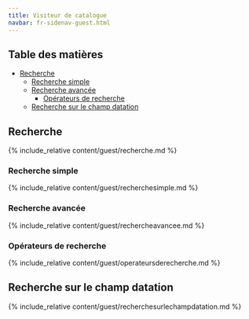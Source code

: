 ```yaml
---
title: Visiteur de catalogue
navbar: fr-sidenav-guest.html
---
```


## Table des matières

- [Recherche](#recherche)
  - [Recherche simple](#recherche-simple)
  - [Recherche avancée](#recherche-avancée)
    - [Opérateurs de recherche](#opérateurs-de-recherche)
  - [Recherche sur le champ datation](#recherche-sur-le-champ-datation)

## Recherche

{% include_relative content/guest/recherche.md %}

<a id="recherchesimple"></a>

### Recherche simple

{% include_relative content/guest/recherchesimple.md %}

<a id="rechercheavancee"></a>

### Recherche avancée

{% include_relative content/guest/rechercheavancee.md %}

<a id="operateurs"></a>

### Opérateurs de recherche

{% include_relative content/guest/operateursderecherche.md %}

<a id="recherchedatation"></a>

## Recherche sur le champ datation

{% include_relative content/guest/recherchesurlechampdatation.md %}
